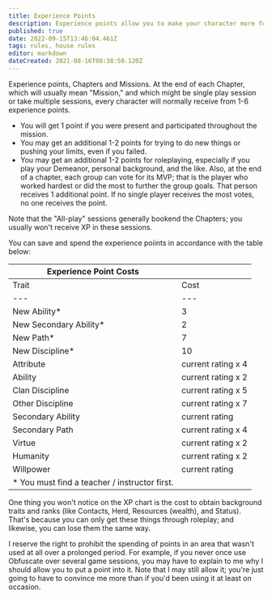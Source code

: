 ```yaml
---
title: Experience Points
description: Experience points allow you to make your character more formidable
published: true
date: 2022-09-15T13:46:04.461Z
tags: rules, house rules
editor: markdown
dateCreated: 2021-08-16T00:38:50.120Z
---
```


Experience points, Chapters and Missions. 
At the end of each Chapter, which will usually mean "Mission," and which might be single play session or take multiple sessions, every character will normally receive from 1-6 experience points.
- 	You will get 1 point if you were present and participated throughout the mission. 
- 	You may get an additional 1-2 points for trying to do new things or pushing your limits, even if you failed. 
- 	You may get an additional 1-2 points for roleplaying, especially if you play your Demeanor, personal background, and the like.
Also, at the end of a chapter, each group can vote for its MVP; that is the player who worked hardest or did the most to further the group goals. That person receives 1 additional point. If no single player receives the most votes, no one receives the point.

Note that the "All-play" sessions generally bookend the Chapters; you usually won't receive XP in these sessions.

You can save and spend the experience poiints in accordance with the table below:

| Experience Point Costs |     |
| --- | --- |
| Trait | Cost |
| --- | --- |
| New Ability\* | 3   |
| New Secondary Ability\* | 2   |
| New Path\* | 7   |
| New Discipline\* | 10  |
| Attribute | current rating x 4 |
| Ability | current rating x 2 |
| Clan Discipline | current rating x 5 |
| Other Discipline | current rating x 7 |
| Secondary Ability | current rating  |
| Secondary Path | current rating x 4 |
| Virtue | current rating x 2 |
| Humanity | current rating x 2 |
| Willpower | current rating |
| \* You must find a teacher / instructor first. |     |

One thing you won't notice on the XP chart is the cost to obtain background traits and ranks (like Contacts, Herd, Resources (wealth), and Status). That's because you can only get these things through roleplay; and likewise, you can lose them the same way.

I reserve the right to prohibit the spending of points in an area that wasn't used at all over a prolonged period. For example, if you never once use Obfuscate over several game sessions, you may have to explain to me why I should allow you to put a point into it. Note that I may still allow it; you're just going to have to convince me more than if you'd been using it at least on occasion. 